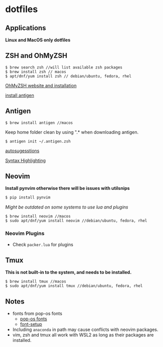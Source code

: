 # dotfiles

## Applications

**Linux and MacOS only dotfiles**

## ZSH and OhMyZSH 

    $ brew search zsh //will list available zsh packages
    $ brew install zsh // macos
    $ apt/dnf/yum install zsh // debian/ubuntu, fedora, rhel 

[OhMyZSH website and installation ](https://ohmyz.sh/)

[install antigen](https://github.com/zsh-users/antigen)

## Antigen

    $ brew install antigen //macos

Keep home folder clean by using ".* when downloading antigen. 

    $ antigen init ~/.antigen.zsh

[autosugesstions](https://github.com/zsh-users/zsh-autosuggestions)

[Syntax Highlighting](https://github.com/zsh-users/zsh-syntax-highlighting)

## Neovim

**Install pynvim otherwise there will be issues with utilsnips**

```bash
$ pip install pynvim
```

_Might be outdated on some systems to use lua and plugins_

    $ brew install neovim //macos
    $ sudo apt/dnf/yum install neovim //debian/ubuntu, fedora, rhel

### Neovim Plugins
- Check `packer.lua` for plugins

## Tmux

**This is not built-in to the system, and needs to be installed.**

    $ brew install tmux //macos
    $ sudo apt/dnf/yum install tmux //debian/ubuntu, fedora, rhel

## Notes
- fonts from pop-os fonts
  - [pop-os fonts](https://github.com/pop-os/fonts)
  - [font-setup](https://shkspr.mobi/blog/2020/05/configuring-pop_os/)
- Including `anaconda` in path may cause conflicts with neovim packages. 
- vim, zsh and tmux all work with WSL2 as long as their packages are installed.

